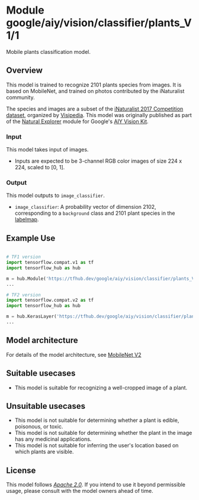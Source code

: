 # Module google/aiy/vision/classifier/plants_V1/1

Mobile plants classification model.

<!-- asset-path: @visionkit/aiy/classifier/natural_world_plants_V1/2 -->
<!-- module-type: image-classification -->
<!-- fine-tunable: false -->
<!-- format: hub -->
<!-- language: en -->
<!-- network-architecture: MobileNet V2 -->
<!-- dataset: inaturalist -->
<!-- interactive-model-name: vision -->

## Overview

This model is trained to recognize 2101 plants species from images. It is based
on MobileNet, and trained on photos contributed by the iNaturalist community.

The species and images are a subset of the [iNaturalist 2017 Competition
dataset](https://github.com/visipedia/inat_comp/tree/master/2017),
organized by [Visipedia](https://sites.google.com/corp/visipedia.org/index).
This model was originally published as part of the [Natural
Explorer](https://aiyprojects.withgoogle.com/model/nature-explorer/) module for
Google's [AIY Vision Kit](https://aiyprojects.withgoogle.com/vision/).

### Input

This model takes input of images.

*   Inputs are expected to be 3-channel RGB color images of size 224 x 224,
    scaled to [0, 1].

### Output

This model outputs to `image_classifier`.

*   `image_classifier`: A probability vector of dimension 2102, corresponding
    to a `background` class and 2101 plant species in the [labelmap](
    https://www.gstatic.com/aihub/tfhub/labelmaps/aiy_plants_V1_labelmap.csv).

## Example Use

```python

# TF1 version
import tensorflow.compat.v1 as tf
import tensorflow_hub as hub

m = hub.Module('https://tfhub.dev/google/aiy/vision/classifier/plants_V1/1')
...

# TF2 version
import tensorflow.compat.v2 as tf
import tensorflow_hub as hub

m = hub.KerasLayer('https://tfhub.dev/google/aiy/vision/classifier/plants_V1/1')
...
```

## Model architecture

For details of the model architecture, see
[MobileNet V2](https://arxiv.org/abs/1801.04381)

## Suitable usecases

*   This model is suitable for recognizing a well-cropped image of a plant.

## Unsuitable usecases

*   This model is not suitable for determining whether a plant is edible,
    poisonous, or toxic.
*   This model is not suitable for determining whether the plant in the image
    has any medicinal applications.
*   This model is not suitable for inferring the user's location based on which
    plants are visible.

## License

This model follows [*Apache 2.0*](https://www.apache.org/licenses/LICENSE-2.0).
If you intend to use it beyond permissible usage, please consult with the model
owners ahead of time.
